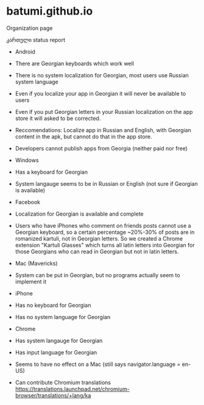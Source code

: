 batumi.github.io
================

Organization page


კართული status report

* Android
 * There are Georgian keyboards which work well
 * There is no system localization for Georgian, most users use Russian system language
 * Even if you localize your app in Georgian it will never be available to users
 * Even if you put Georgian letters in your Russian localization on the app store it will asked to be corrected.
 * Reccomendations: Localize app in Russian and English, with Georgian content in the apk, but cannot do that in the app store.
 * Developers cannot publish apps from Georgia (neither paid nor free)
  
* Windows
 * Has a keyboard for Georgian
 * System langauge seems to be in Russian or English (not sure if Georgian is available)
 
* Facebook
 * Localization for Georgian is available and complete
 * Users who have iPhones who comment on friends posts cannot use a Georgian keyboard, so a certain percentage ~20%-30% of posts are in romanized kartuli, not in Georgian letters. So we created a Chrome extension "Kartuli Glasses" which turns all latin letters into Georgian for those Georgians who can read in Georgian but not in latin letters.
 
* Mac (Mavericks)
 * System can be put in Georgian, but no programs actually seem to implement it
 
* iPhone
 * Has no keyboard for Georgian
 * Has no system language for Georgian
 
* Chrome
 * Has system langauge for Georgian
 * Has input language for Georgian 
 * Seems to have no effect on a Mac (still says navigator.language = en-US)
 * Can contribute Chromium translations https://translations.launchpad.net/chromium-browser/translations/+lang/ka

